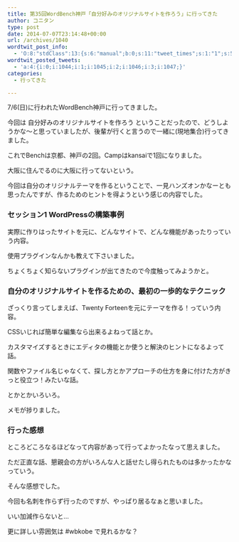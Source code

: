```yaml
---
title: 第35回WordBench神戸「自分好みのオリジナルサイトを作ろう」に行ってきた
author: コニタン
type: post
date: 2014-07-07T23:14:48+00:00
url: /archives/1040
wordtwit_post_info:
  - 'O:8:"stdClass":13:{s:6:"manual";b:0;s:11:"tweet_times";s:1:"1";s:5:"delay";s:1:"0";s:7:"enabled";s:1:"1";s:10:"separation";i:60;s:7:"version";s:3:"3.6";s:14:"tweet_template";b:0;s:6:"status";i:2;s:6:"result";a:0:{}s:13:"tweet_counter";i:5;s:13:"tweet_log_ids";a:4:{i:0;i:1044;i:1;i:1045;i:2;i:1046;i:3;i:1047;}s:9:"hash_tags";a:0:{}s:8:"accounts";a:1:{i:0;s:6:"skd_nw";}}'
wordtwit_posted_tweets:
  - 'a:4:{i:0;i:1044;i:1;i:1045;i:2;i:1046;i:3;i:1047;}'
categories:
  - 行ってきた

---
```

7/6(日)に行われたWordBench神戸に行ってきました。
  
今回は 自分好みのオリジナルサイトを作ろう ということだったので、どうしようかな～と思っていましたが、後輩が行くと言うので一緒に(現地集合)行ってきました。

<!--more-->

これでBenchは京都、神戸の2回。Campはkansaiで1回になりました。
  
大阪に住んでるのに大阪に行ってないという。

今回は自分のオリジナルテーマを作るということで、一見ハンズオンかなーとも思ったんですが、作るためのヒントを得ようという感じの内容でした。

### セッション1 WordPressの構築事例

実際に作りはったサイトを元に、どんなサイトで、どんな機能があったりっていう内容。
  
使用プラグインなんかも教えて下さいました。
  
ちょくちょく知らないプラグインが出てきたので今度触ってみようかと。

### 自分のオリジナルサイトを作るための、最初の一歩的なテクニック

ざっくり言ってしまえば、Twenty Forteenを元にテーマを作る！っていう内容。

CSSいじれば簡単な編集なら出来るよねって話とか。
  
カスタマイズするときにエディタの機能とか使うと解決のヒントになるよって話。
  
関数やファイル名じゃなくて、探し方とかアプローチの仕方を身に付けた方がきっと役立つ！みたいな話。
  
とかとかいろいろ。

メモが捗りました。

### 行った感想

ところどころなるほどなって内容があって行ってよかったなって思えました。
  
ただ正直な話、懇親会の方がいろんな人と話せたし得られたものは多かったかなっていう。
  
そんな感想でした。

今回も名刺を作らず行ったのですが、やっぱり居るなぁと思いました。
  
いい加減作らないと…

更に詳しい雰囲気は #wbkobe で見れるかな？